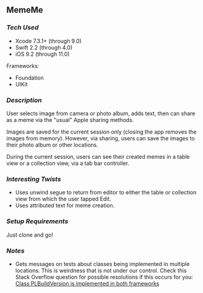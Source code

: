 ## MemeMe

### *Tech Used*
* Xcode 7.3.1+ (through 9.0)
* Swift 2.2 (through 4.0)
* iOS 9.2 (through 11.0)

Frameworks:  
- Foundation  
- UIKit  


### *Description*
User selects image from camera or photo album, adds text, then can share as a meme via the "usual" Apple sharing methods.

Images are saved for the current session only (closing the app removes the images from memory). However, via sharing, users can save the images to their photo album or other locations.

During the current session, users can see their created memes in a table view or a collection view, via a tab bar controller.


### *Interesting Twists*
- Uses unwind segue to return from editor to either the table or collection view from which the user tapped Edit.
- Uses attributed text for meme creation.


### *Setup Requirements*
Just clone and go!

### *Notes*
- Gets messages on tests about classes being implemented in multiple locations. This is weirdness that is not under our control. Check this Stack Overflow question for possible resolutions if this occurs for you: [Class PLBuildVersion is implemented in both frameworks](https://stackoverflow.com/questions/39520499/class-plbuildversion-is-implemented-in-both-frameworks)
